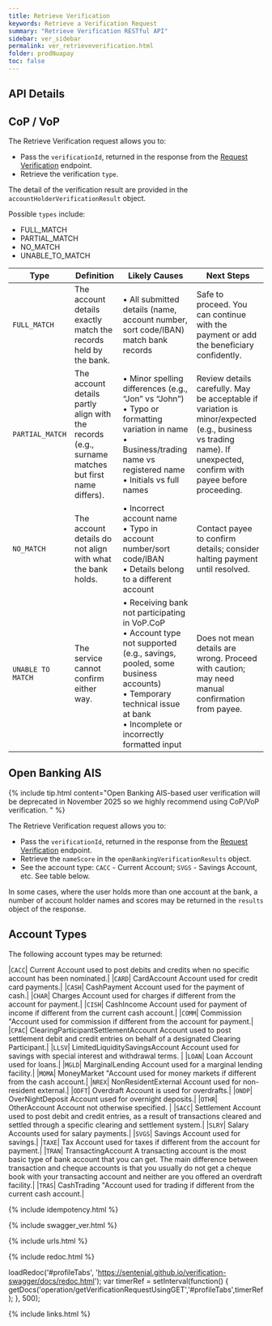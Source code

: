 ```yaml
---
title: Retrieve Verification
keywords: Retrieve a Verification Request
summary: "Retrieve Verification RESTful API"
sidebar: ver_sidebar
permalink: ver_retrieveverification.html
folder: prodNuapay
toc: false
---
```


## API Details

## CoP / VoP

The Retrieve Verification request allows you to:

* Pass the `verificationId`, returned in the response from the [Request Verification](ver_reqverification.html) endpoint.
* Retrieve the verification `type`.

The detail of the verification result are provided in the `accountHolderVerificationResult` object. 

Possible `types` include:

* FULL_MATCH
* PARTIAL_MATCH 
* NO_MATCH
* UNABLE_TO_MATCH

| Type | Definition | Likely Causes | Next Steps |
|--------|------------|---------------|------------|
| `FULL_MATCH` | The account details exactly match the records held by the bank. | • All submitted details (name, account number, sort code/IBAN) match bank records | Safe to proceed. You can continue with the payment or add the beneficiary confidently. |
| `PARTIAL_MATCH` | The account details partly align with the records (e.g., surname matches but first name differs). | • Minor spelling differences (e.g., “Jon” vs “John”)<br>• Typo or formatting variation in name<br>• Business/trading name vs registered name<br>• Initials vs full names | Review details carefully. May be acceptable if variation is minor/expected (e.g., business vs trading name). If unexpected, confirm with payee before proceeding. |
| `NO_MATCH` | The account details do not align with what the bank holds. | • Incorrect account name<br>• Typo in account number/sort code/IBAN<br>• Details belong to a different account | Contact payee to confirm details; consider halting payment until resolved. |
| `UNABLE TO MATCH` | The service cannot confirm either way. | • Receiving bank not participating in VoP.CoP<br>• Account type not supported (e.g., savings, pooled, some business accounts)<br>• Temporary technical issue at bank<br>• Incomplete or incorrectly formatted input | Does not mean details are wrong. Proceed with caution; may need manual confirmation from payee. |


## Open Banking AIS

{% include tip.html content="Open Banking AIS-based user verification will be deprecated in November 2025 so we highly recommend using CoP/VoP verification. " %}

The Retrieve Verification request allows you to:

* Pass the `verificationId`, returned in the response from the [Request Verification](ver_reqverification.html) endpoint.
* Retrieve the `nameScore` in the `openBankingVerificationResults` object.
* See the account type: `CACC` - Current Account; `SVGS` - Savings Account, etc. See table below.

In some cases, where the user holds more than one account at the bank, a number of account holder names and scores may be returned in the `results` object of the response.

## Account Types

The following account types may be returned:

|`CACC`|	Current	Account used to post debits and credits when no specific account has been nominated.|
|`CARD`|	CardAccount	Account used for credit card payments.|
|`CASH`|	CashPayment	Account used for the payment of cash.|
|`CHAR`|	Charges	Account used for charges if different from the account for payment.|
|`CISH`|	CashIncome	Account used for payment of income if different from the current cash account.|
|`COMM`|	Commission	"Account used for commission if different from the account for payment.|
|`CPAC`|	ClearingParticipantSettlementAccount	Account used to post settlement debit and credit entries on behalf of a designated Clearing Participant.|
|`LLSV`|	LimitedLiquiditySavingsAccount	Account used for savings with special interest and withdrawal terms. |
|`LOAN`|	Loan	Account used for loans.|
|`MGLD`|	MarginalLending	Account used for a marginal lending facility.|
|`MOMA`|	MoneyMarket	"Account used for money markets if different from the cash account.|
|`NREX`|	NonResidentExternal	Account used for non-resident external.|
|`ODFT`|	Overdraft	Account is used for overdrafts.|
|`ONDP`|	OverNightDeposit	Account used for overnight deposits.|
|`OTHR`|	OtherAccount	Account not otherwise specified. |
|`SACC`|	Settlement	Account used to post debit and credit entries, as a result of transactions cleared and settled through a specific clearing and settlement system.|
|`SLRY`|	Salary	Accounts used for salary payments.|
|`SVGS`|	Savings	Account used for savings.|
|`TAXE`|	Tax	Account used for taxes if different from the account for payment.|
|`TRAN`|	TransactingAccount	A transacting account is the most basic type of bank account that you can get. The main difference between transaction and cheque accounts is that you usually do not get a cheque book with your transacting account and neither are you offered an overdraft facility.|
|`TRAS`|	CashTrading	"Account used for trading if different from the current cash account.|


{% include idempotency.html %}


{% include swagger_ver.html %}

{% include urls.html %}

<ul id="profileTabs" class="nav nav-tabs">


</ul>

{% include redoc.html %}

loadRedoc('#profileTabs', 'https://sentenial.github.io/verification-swagger/docs/redoc.html');
var timerRef = setInterval(function() { getDocs('operation/getVerificationRequestUsingGET','#profileTabs',timerRef); }, 500);


</script>


<div id="mydiv"></div>
</div>
</div>

{% include links.html %}

